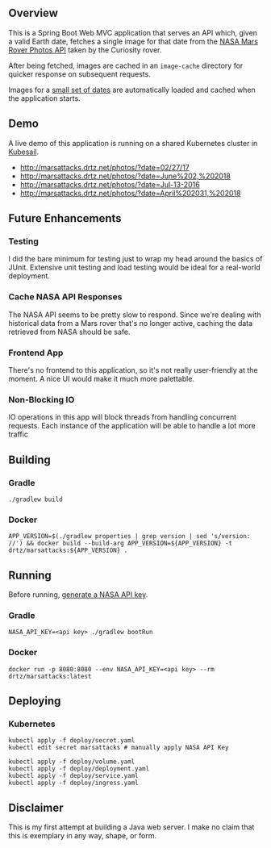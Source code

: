 ## Overview

This is a Spring Boot Web MVC application that serves an API which, given a valid Earth date,
fetches a single image for that date from the [NASA Mars Rover Photos API](https://api.nasa.gov)
taken by the Curiosity rover.

After being fetched, images are cached in an `image-cache` directory for quicker response on
subsequent requests.

Images for a [small set of dates](https://github.com/drtz/mars-attacks/blob/master/src/main/resources/preload-dates.txt) are automatically loaded and cached when the application starts.

## Demo

A live demo of this application is running on a shared Kubernetes cluster in [Kubesail](https://kubesail.com/).

- http://marsattacks.drtz.net/photos/?date=02/27/17
- http://marsattacks.drtz.net/photos/?date=June%202,%202018
- http://marsattacks.drtz.net/photos/?date=Jul-13-2016
- http://marsattacks.drtz.net/photos/?date=April%202031,%202018

## Future Enhancements

### Testing

I did the bare minimum for testing just to wrap my head around the basics of JUnit. Extensive unit
testing and load testing would be ideal for a real-world deployment.

### Cache NASA API Responses

The NASA API seems to be pretty slow to respond. Since we're dealing with historical data from a
Mars rover that's no longer active, caching the data retrieved from NASA should be safe.

### Frontend App

There's no frontend to this application, so it's not really user-friendly at the moment. A nice UI would make it much more palettable.

### Non-Blocking IO

IO operations in this app will block threads from handling concurrent requests. Each instance of
the application will be able to handle a lot more traffic 

## Building

### Gradle

```
./gradlew build
```

### Docker

```
APP_VERSION=$(./gradlew properties | grep version | sed 's/version: //') && docker build --build-arg APP_VERSION=${APP_VERSION} -t drtz/marsattacks:${APP_VERSION} .
```

## Running

Before running, [generate a NASA API key](https://api.nasa.gov).

### Gradle

```
NASA_API_KEY=<api key> ./gradlew bootRun
```

### Docker

```
docker run -p 8080:8080 --env NASA_API_KEY=<api key> --rm drtz/marsattacks:latest
```

## Deploying

### Kubernetes

```
kubectl apply -f deploy/secret.yaml
kubectl edit secret marsattacks # manually apply NASA API Key

kubectl apply -f deploy/volume.yaml
kubectl apply -f deploy/deployment.yaml
kubectl apply -f deploy/service.yaml
kubectl apply -f deploy/ingress.yaml
```

## Disclaimer

This is my first attempt at building a Java web server. I make no claim that this is exemplary in
any way, shape, or form.
